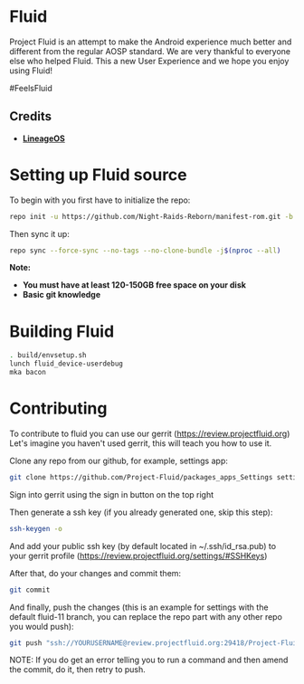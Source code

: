 Fluid
===========
Project Fluid is an attempt to make the Android experience much better and different from the regular AOSP standard.
We are very thankful to everyone else who helped Fluid. This a new User Experience and we hope you enjoy using Fluid!

#FeelsFluid 

Credits
-------
* [**LineageOS**](https://github.com/LineageOS)

# Setting up Fluid source

To begin with you first have to initialize the repo:

```bash
repo init -u https://github.com/Night-Raids-Reborn/manifest-rom.git -b fluid-11
```

Then sync it up:

```bash
repo sync --force-sync --no-tags --no-clone-bundle -j$(nproc --all)
```

<b>Note: 
- You must have at least 120-150GB free space on your disk 
- Basic git knowledge</b>

Building Fluid
==================

```bash
. build/envsetup.sh
lunch fluid_device-userdebug
mka bacon
```

Contributing
===============

To contribute to fluid you can use our gerrit (https://review.projectfluid.org)
Let's imagine you haven't used gerrit, this will teach you how to use it.

Clone any repo from our github, for example, settings app:
```bash
git clone https://github.com/Project-Fluid/packages_apps_Settings settings
```

Sign into gerrit using the sign in button on the top right

Then generate a ssh key (if you already generated one, skip this step):
```bash
ssh-keygen -o
```

And add your public ssh key (by default located in ~/.ssh/id_rsa.pub) to your gerrit profile (https://review.projectfluid.org/settings/#SSHKeys)

After that, do your changes and commit them:
```bash
git commit
```

And finally, push the changes (this is an example for settings with the default fluid-11 branch, you can replace the repo part with any other repo you would push):
```bash
git push "ssh://YOURUSERNAME@review.projectfluid.org:29418/Project-Fluid/packages_apps_Settings" HEAD:refs/for/fluid-11
```
NOTE: If you do get an error telling you to run a command and then amend the commit, do it, then retry to push.
